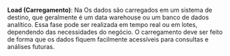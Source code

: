 **Load (Carregamento)**: Na Os dados são carregados em um sistema de destino, que geralmente é um data warehouse ou um banco de dados analítico. Essa fase pode ser realizada em tempo real ou em lotes, dependendo das necessidades do negócio. O carregamento deve ser feito de forma que os dados fiquem facilmente acessíveis para consultas e análises futuras.